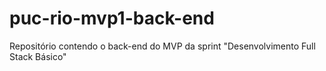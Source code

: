 # puc-rio-mvp1-back-end
Repositório contendo o back-end do MVP da sprint "Desenvolvimento Full Stack Básico"

